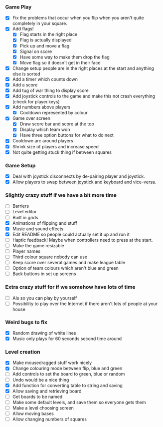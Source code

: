 ### Game Play
 - [x] Fix the problems that occur when you flip when you aren't quite completely in your square.
 - [x] Add flags!
    - [x] Flag starts in the right place
    - [x] Flag is actually displayed
    - [x] Pick up and move a flag
    - [x] Signal on score
    - [x] Have some way to make them drop the flag
    - [x] Move flag so it doesn't get in their face
 - [x] Change setup people are in the right places at the start and anything else is sorted
 - [x] Add a timer which counts down
 - [x] Add a score
 - [x] Add tug of war thing to display score
 - [x] Add joystick controls to the game and make this not crash everything (check for player.keys)
 - [x] Add numbers above players
    - [x] Cooldown represented by colour
 - [x] Game over screen
    - [x] Draw score bar and score at the top
    - [x] Display which team won
    - [x] Have three option buttons for what to do next
 - [x] Cooldown arc around players
 - [x] Shrink size of players and increase speed
 - [x] Not quite getting stuck thing if between squares

### Game Setup
 - [x] Deal with joystick disconnects by de-pairing player and joystick.
 - [x] Allow players to swap between joystick and keyboard and vice-versa.

### Slightly crazy stuff if we have a bit more time
 - [ ] Barriers
 - [ ] Level editor
 - [ ] Built in grids
 - [x] Animations of flipping and stuff
 - [x] Music and sound effects
 - [x] Edit README so people could actually set it up and run it
 - [ ] Haptic feedback! Maybe when controllers need to press at the start.
 - [ ] Make the game resizable
 - [ ] Player names
 - [ ] Third colour square nobody can use
 - [ ] Keep score over several games and make league table
 - [ ] Option of team colours which aren't blue and green
 - [ ] Back buttons in set up screens

### Extra crazy stuff for if we somehow have lots of time
 - [ ] AIs so you can play by yourself
 - [ ] Possibility to play over the Internet if there aren't lots of people at your house

### Weird bugs to fix
 - [x] Random drawing of white lines
 - [x] Music only plays for 60 seconds second time around

### Level creation
 - [x] Make mousedragged stuff work nicely
 - [x] Change colouring mode between flip, blue and green
 - [ ] Add controls to set the board to green, blue or random
 - [ ] Undo would be a nice thing
 - [x] Add function for converting table to string and saving
 - [x] Allow saving and retrieving board
 - [ ] Get boards to be named
 - [ ] Make some default levels, and save them so everyone gets them
 - [ ] Make a level choosing screen
 - [ ] Allow moving bases
 - [ ] Allow changing numbers of squares
